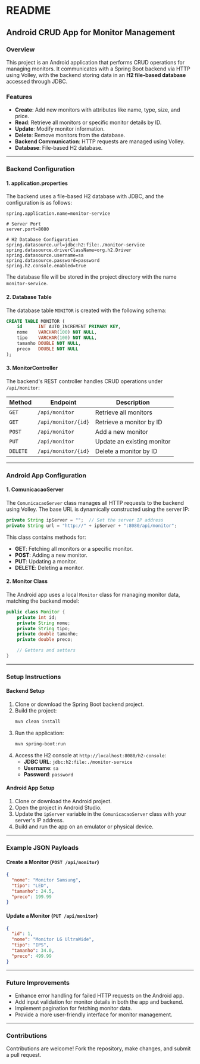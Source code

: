 # README

## Android CRUD App for Monitor Management

### Overview

This project is an Android application that performs CRUD operations for managing monitors. It communicates with a Spring Boot backend via HTTP using Volley, with the backend storing data in an **H2 file-based database** accessed through JDBC.

### Features

- **Create**: Add new monitors with attributes like name, type, size, and price.
- **Read**: Retrieve all monitors or specific monitor details by ID.
- **Update**: Modify monitor information.
- **Delete**: Remove monitors from the database.
- **Backend Communication**: HTTP requests are managed using Volley.
- **Database**: File-based H2 database.

---

### Backend Configuration

#### 1. **application.properties**
The backend uses a file-based H2 database with JDBC, and the configuration is as follows:
```properties
spring.application.name=monitor-service

# Server Port
server.port=8080

# H2 Database Configuration
spring.datasource.url=jdbc:h2:file:./monitor-service
spring.datasource.driverClassName=org.h2.Driver
spring.datasource.username=sa
spring.datasource.password=password
spring.h2.console.enabled=true
```

The database file will be stored in the project directory with the name `monitor-service`.

#### 2. **Database Table**
The database table `MONITOR` is created with the following schema:
```sql
CREATE TABLE MONITOR (
    id      INT AUTO_INCREMENT PRIMARY KEY,
    nome    VARCHAR(100) NOT NULL,
    tipo    VARCHAR(100) NOT NULL,
    tamanho DOUBLE NOT NULL,
    preco   DOUBLE NOT NULL
);
```

#### 3. **MonitorController**
The backend's REST controller handles CRUD operations under `/api/monitor`:

| Method   | Endpoint          | Description                   |
|----------|-------------------|-------------------------------|
| `GET`    | `/api/monitor`    | Retrieve all monitors         |
| `GET`    | `/api/monitor/{id}`| Retrieve a monitor by ID      |
| `POST`   | `/api/monitor`    | Add a new monitor             |
| `PUT`    | `/api/monitor`    | Update an existing monitor    |
| `DELETE` | `/api/monitor/{id}`| Delete a monitor by ID        |

---

### Android App Configuration

#### 1. **ComunicacaoServer**
The `ComunicacaoServer` class manages all HTTP requests to the backend using Volley. The base URL is dynamically constructed using the server IP:
```java
private String ipServer = "";  // Set the server IP address
private String url = "http://" + ipServer + ":8080/api/monitor";
```

This class contains methods for:
- **GET**: Fetching all monitors or a specific monitor.
- **POST**: Adding a new monitor.
- **PUT**: Updating a monitor.
- **DELETE**: Deleting a monitor.

#### 2. **Monitor Class**
The Android app uses a local `Monitor` class for managing monitor data, matching the backend model:
```java
public class Monitor {
    private int id;
    private String nome;
    private String tipo;
    private double tamanho;
    private double preco;

    // Getters and setters
}
```

---

### Setup Instructions

#### Backend Setup
1. Clone or download the Spring Boot backend project.
2. Build the project:
   ```bash
   mvn clean install
   ```
3. Run the application:
   ```bash
   mvn spring-boot:run
   ```
4. Access the H2 console at `http://localhost:8080/h2-console`:
   - **JDBC URL**: `jdbc:h2:file:./monitor-service`
   - **Username**: `sa`
   - **Password**: `password`

#### Android App Setup
1. Clone or download the Android project.
2. Open the project in Android Studio.
3. Update the `ipServer` variable in the `ComunicacaoServer` class with your server's IP address.
4. Build and run the app on an emulator or physical device.

---

### Example JSON Payloads

#### Create a Monitor (`POST /api/monitor`)
```json
{
  "nome": "Monitor Samsung",
  "tipo": "LED",
  "tamanho": 24.5,
  "preco": 199.99
}
```

#### Update a Monitor (`PUT /api/monitor`)
```json
{
  "id": 1,
  "nome": "Monitor LG UltraWide",
  "tipo": "IPS",
  "tamanho": 34.0,
  "preco": 499.99
}
```

---

### Future Improvements
- Enhance error handling for failed HTTP requests on the Android app.
- Add input validation for monitor details in both the app and backend.
- Implement pagination for fetching monitor data.
- Provide a more user-friendly interface for monitor management.

---

### Contributions
Contributions are welcome! Fork the repository, make changes, and submit a pull request.
